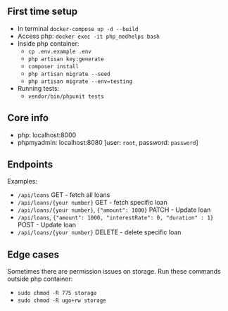 ## First time setup
- In terminal `docker-compose up -d --build`
- Access php: `docker exec -it php_nedhelps bash`
- Inside php container: 
  - `cp .env.example .env`
  - `php artisan key:generate`
  - `composer install`
  - `php artisan migrate --seed`
  - `php artisan migrate --env=testing`
- Running tests: 
  - `vendor/bin/phpunit tests`

## Core info
- php: localhost:8000
- phpmyadmin: localhost:8080 [user: `root`, password: `password`]

## Endpoints
Examples:
- `/api/loans` GET - fetch all loans
- `/api/loans/{your number}` GET - fetch specific loan
- `/api/loans/{your number}`, `{"amount": 1000}` PATCH - Update loan
- `/api/loans`, `{"amount": 1000, "interestRate": 0, "duration" : 1}` POST - Update loan
- `/api/loans/{your number}` DELETE - delete specific loan

## Edge cases
Sometimes there are permission issues on storage. Run these commands outside php container:
- `sudo chmod -R 775 storage`
- `sudo chmod -R ugo+rw storage`



